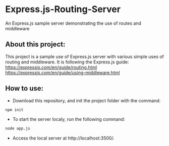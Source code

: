 # Express.js-Routing-Server
An Express.js sample server demonstrating the use of routes and middleware

## About this project:
This project is a sample use of Express.js server with various simple uses of routing and middleware.
It is following the Express.js guide:
https://expressjs.com/en/guide/routing.html
https://expressjs.com/en/guide/using-middleware.html

## How to use:
* Download this repository, and init the project folder with the command:
```bash
npm init
```

* To start the server localy, run the following command:
```bash
node app.js
```
* Access the local server at http://localhost:3500/.



